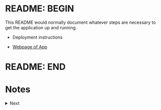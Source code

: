 # README: BEGIN

  This README would normally document whatever steps are necessary to get the
  application up and running.

  * Deployment instructions

  * [Webpage of App](https://all-projects.herokuapp.com/)

# README: END



# Notes

<details><summary>Next</summary>
<p>



## CONFIG MODIFIED
  - production.rb:
  ```ruby
  config.public_file_server.enabled[2lines]
  config.assets.compile
  config.serve_static_assets
  config.force_ssl
  ```

  - application.rb:
  ```ruby
  config.assets.enabled = true
  config.assets.initialize_on_precompile = false
  config.assets.paths << Rails.root.join("app", "assets", "fonts")
  ```

  - /initializers/assets.rb
  ```ruby
  Rails.application.config.assets.precompile = [ Proc.new{ |path| !File.extname(path).in?(%w(.js .css .html .erb .md)) }, /application.(css|js)$/ ]
  Rails.application.config.assets.precompile << Dir.glob(Rails.root.join('app', 'assets', 'thp_projects', '**/*')).grep(/[\W\w]*\.(js|css|png|jpg)$/)
  ```

  - /initializers/figaro.rb
  ```ruby
    # Figaro.require_keys("pusher_app_id", "pusher_key", "pusher_secret")
  ```

## COMMANDS TO RUN
  * rails
  ```bash
  bundle [install|update]
  rails assets:precompile           
  RAILS_ENV=production bundle exec rails assets:precompile
  yes | rm -rf db/migrate/*
  rails db:version (20181206170175 version 1)
  rails db:drop
  rails db:schema:dump
  rails railties:install:migrations
  rails db:schema:load
  rails db:create
  rails db:migrate
  rails db:seeds
  rails db:rollback STEP=3
  ```
  * assets
  ```bash
  rake assets:clobber
  rake assets:clean
  rake tmp:clear
  rake assets:precompile
  ```

  * heroku
  ```bash
  heroku run rake db:version  
  run heroku pg:reset #=> to drop
  run heroku run rails --trace db:schema:load DISABLE_DATABASE_ENVIRONMENT_CHECK=1
  # rake db:schema:load || rake db:structure:load
  run heroku run rails db:migrate
  run heroku run rails db:seed
  ```

  * figaro
  ```bash
  bundle exec figaro help heroku:set
  bundle exec figaro heroku:set -e production
  bundle exec figaro heroku:set -p config/application_fb.yml
  ```

## GEMS USED
  ```ruby
  gem 'font-awesome-sass'           
  gem "bulma-rails"                 
  gem 'bootstrap-sass'    		      

  gem 'sinatra'                     

  gem 'pry'                         
  gem 'json'                        
  gem 'csv'                         
  gem 'gmail'                       

  gem 'rspec'                       

  gem 'sprockets'                   

  gem 'rails-latex'                 

  gem 'geocoder'                     #or gem 'google-maps'
  gem 'paper-pdf-parser'

  gem 'activerecord-diff'           
  gem 'differ'                      

  gem "figaro"			                
  gem "koala"			                   #gem facebook

  gem "google_drive"                
  gem 'watir'                       
  gem 'pry'                	        
  gem 'nokogiri'

  gem 'roo'                         #ajout

  gem 'jquery-rails', '4.3.1'       #uselfull(assets) can't be delete

  gem 'rails', '~> 5.1.4'           # Bundle edge Rails instead: gem 'rails', github: 'rails/rails'
  gem 'pg', '~> 0.18'               # Use postgresql as the database for Active Record
  gem 'puma', '~> 3.7'              # Use Puma as the app server

  gem 'sass-rails', '~> 5.0'        # Use SCSS for stylesheets
  gem 'uglifier', '>= 1.3.0'        # Use Uglifier as compressor for JavaScript assets
  gem 'coffee-rails', '~> 4.2'      # Use CoffeeScript for .coffee assets and views

  gem 'turbolinks', '~> 5'          # Turbolinks makes navigating your web application faster.
  gem 'jbuilder', '~> 2.5'          # Build JSON APIs with ease.
  ```


## ENGINES
  - [je_me_presente](https://github.com/souyahibou/all-projects/tree/master/engines/thp/week/4/day/2/je_me_presente)
  - [movie_maker](https://github.com/souyahibou/all-projects/engines/thp/week/4/day/2/movie_maker)
  - [re_former](https://github.com/souyahibou/all-projects/tree/master/engines/thp/week/4/day/2/re_former)

  - [the_gossip_project](https://github.com/souyahibou/all-projects/tree/master/engines/thp/week/4/day/3/the_gossip_project)
  - [thp_moussaillons (bootstrap)](https://github.com/souyahibou/all-projects/tree/master/engines/thp/week/4/day/3/thp_moussaillons)

  - [base_de_donnees](https://github.com/souyahibou/all-projects/tree/master/engines/thp/week/4/day/4/base_de_donnees)

  - [univers_response (bootstrap-sass)](https://github.com/souyahibou/all-projects/tree/master/engines/thp/week/5/day/2/univers_response)

  - [reservation](https://github.com/souyahibou/all-projects/tree/master/engines/thp/week/5/day/4/courses)
  - [usine](https://github.com/souyahibou/all-projects/tree/master/engines/thp/week/5/day/4/usine)
  - [generate](https://github.com/souyahibou/all-projects/tree/master/engines/thp/week/5/day/4/generate)
  - [courses](https://github.com/souyahibou/all-projects/tree/master/engines/thp/week/5/day/4/courses)

  - [eventbrite](https://github.com/souyahibou/all-projects/tree/master/engines/thp/week/5/day/5/eventbrite)

  - [reservation_vol (faker)](https://github.com/souyahibou/all-projects/tree/master/engines/thp/week/6/day/1/reservation_vol)

  - [devise_demo ("devise", "delayed_job_active_record", ("jquery-turbolinks", "bootstrap-sass", "coffee-rails"))](https://github.com/souyahibou/all-projects/tree/master/engines/thp/week/6/day/2/devise_demo)
  - [home_page ("devise", "delayed_job_active_record", "jquery-turbolinks", "bootstrap-sass", "faker", "bcrypt")](https://github.com/souyahibou/all-projects/tree/master/engines/thp/week/6/day/2/home_page)
  - [twitter_bis (twitter, bootstrap-sass)](https://github.com/souyahibou/all-projects/tree/master/engines/thp/week/6/day/4/twitter_bis)


  - [formulaire_stylay("devise", "devise-i18n", pipeline("sass-rails", "uglifier", "coffee-rails"), "turbolinks")](https://github.com/souyahibou/all-projects/tree/master/engines/thp/week/7/day/2/formulaire_stylay)
  - [email_viewer ("sass-rails", "turbolinks")   ](https://github.com/souyahibou/all-projects/tree/master/engines/thp/week/9/day/3/email_viewer)



```ruby
  42 JeMePresente::Engine    
  42 MovieMaker::Engine   
  42 ReFormer::Engine    

  43 TheGossipProject::Engine    
  43 ThpMoussaillons::Engine     

  44 BaseDeDonnees::Engine     

  52 UniversResponse::Engine     

  54 Reservation::Engine     
  54 Usine::Engine     
  54 Generate::Engine    
  54 Courses::Engine     

  55 Eventbrite::Engine    

  61 ReservationVol::Engine    

  62 DeviseDemo::Engine    
  62 HomePage::Engine    
  64 TwitterBis::Engine    

  72 FormulaireStylay::Engine    
  93 EmailViewer::Engine    
```

## SERVICES
```ruby
TheHackingProject::S2DecouverteRuby::J1InitRuby::ChiffreDeCesar.new.chiffre_de_cesar("test", 27)
TheHackingProject::S2DecouverteRuby::J1InitRuby::CompterLesMots.new.jean_michel_data(corpus, dictionary)
TheHackingProject::S2DecouverteRuby::J1InitRuby::StockPicker.new.trader_du_dimanche([1,14,23,1,4,8,5,12])
TheHackingProject::S2DecouverteRuby::J1InitRuby::SumOfMultiples.new.sum_of_multiples(\*multiples, nbr_begin, nbr_end)

TheHackingProject::S2DecouverteRuby::J2Rspec::P00Hello::Hello.new.run_spec
TheHackingProject::S2DecouverteRuby::J2Rspec::P01Temperature::Temperature.new.run_temperature_spec
TheHackingProject::S2DecouverteRuby::J2Rspec::P02Calculator::Calculator.new.run_spec
TheHackingProject::S2DecouverteRuby::J2Rspec::P03SimonSays::SimonSays.new.run_spec
TheHackingProject::S2DecouverteRuby::J2Rspec::P04PigLatin::PigLatin.new.run_spec
TheHackingProject::S2DecouverteRuby::J2Rspec::P05BookTitles::Book.new.run_spec
TheHackingProject::S2DecouverteRuby::J2Rspec::P06Timer::Timer.new.run_spec

TheHackingProject::S2DecouverteRuby::J4Nokogiri::Projet::Incubateurs.new.incubateurs
TheHackingProject::S2DecouverteRuby::J4Nokogiri::Projet::ObscurTrader.new.obscur_trader
TheHackingProject::S2DecouverteRuby::J4Nokogiri::Projet::RouteMairie.new.perform

TheHackingProject::S2DecouverteRuby::J5Watir::WatirGoogle.new.perform

TheHackingProject::S3RubyIntermediaire::J1Excel::Spreadsheets.new.perform
TheHackingProject::S3RubyIntermediaire::J1Excel::FormatJsonCsv.new.perform

TheHackingProject::S3RubyIntermediaire::J2EnvoiEmails::ProjetTotal.new.perform

TheHackingProject::S3RubyIntermediaire::J3Poo::Hi.run!
TheHackingProject::S3RubyIntermediaire::J3Poo::Monkey.new.perform
TheHackingProject::S3RubyIntermediaire::J3Poo::OrangeTree.new.perform
TheHackingProject::S3RubyIntermediaire::J3Poo::ScrabbleWord.new.perform
TheHackingProject::S3RubyIntermediaire::J3Poo::Superhero.new

TheHackingProject::S3RubyIntermediaire::J4TicTacToe::ProjetTicTacToe.new.perform


SpecialProjects::ColorNames.new.color_by_names
SpecialProjects::FormatContact.new.perform
SpecialProjects::FormatKeysEnv.new.perform
SpecialProjects::ScrapCadremploi.new.perform
SpecialProjects::ScrapCajStage.new.perform
SpecialProjects::ScrapCarrierInfo.new.perform
SpecialProjects::ScrapCdiscount.new.perform
SpecialProjects::ScrapImageHtmlTag.new.perform
SpecialProjects::ScrapJournalDuNet.new.perform
SpecialProjects::ScrapSlackMbr.new.perform
SpecialProjects::ScrapUsineDigital.new.perform


ScrapFbPros.new.perform
ScrapGoogleCal.new.perform
ScrapUrlsPros.new.perform
```
## JOBS

## TASKS
- lib/tasks/scheduler.rake
  Can be used by heroku scheduler:

  ```bash
  bundle exec rake job
  bundle exec rake test
  bundle exec rake service_for_url
  bundle exec rake service_for_ids
  bundle exec rake first_connexion
  ```
## SYSTEM DEPENDENCIES
    1. Rails 5.0.1
    2. LaTeX
    3. PostgreSQL
    4. Watir webdriver
    5. buildpacks on heroku prod
    6. heroku config

## HOW TO RUN APP
    1. bundle install && bundle update
    2. rails assets:preccompile
    3. rails db:create
    4. rails db:migrate
    5. rails db:seed
    6. rails s
    7. Enjoy


## BE CAREFUL BY FILE ADDED IN GIT IGNORE
  ```git
  # Ignore bundler config.
  /.bundle

  # Ignore all logfiles and tempfiles.
  /log/*
  /tmp/*
  !/log/.keep
  !/tmp/.keep

  /node_modules
  /yarn-error.log

  .byebug_history

  #Ignore data generated
  *.csv
  *.xlsx


  # Ignore sensible data use figaro to push into heroku
  /config/application.yml
  /config/application_fb.yml
  /public/assets/pictures
  /app/assets/zizani/*

  #THP

  !/app/services/the_hacking_project
  /app/services/the_hacking_project/*
  !/app/services/the_hacking_project/s2_decouverte_ruby
  !/app/services/the_hacking_project/s2_decouverte_ruby/**/*

  !/app/services/the_hacking_project/s3_ruby_intermediaire
  !/app/services/the_hacking_project/s3_ruby_intermediaire/*
  !/app/services/the_hacking_project/s3_ruby_intermediaire/j3_poo/*
  !/app/services/the_hacking_project/s3_ruby_intermediaire/j4_tic_tac_toe/*


  /app/services/the_hacking_project/s3_ruby_intermediaire/j1_excel/*
  !/app/services/the_hacking_project/s3_ruby_intermediaire/j1_excel/format_json_csv.rb
  !/app/services/the_hacking_project/s3_ruby_intermediaire/j1_excel/spreadsheets.rb

  /app/services/the_hacking_project/s3_ruby_intermediaire/j2_envoi_emails/*
  !/app/services/the_hacking_project/s3_ruby_intermediaire/j2_envoi_emails/projet_total.rb
  ```

## ENVIRONMENT VARIABLES
  ```ruby
    ENV["FACEBOOK_scopes_auths1"]
    ENV["FACEBOOK_scopes_auths2"]
    ENV["FACEBOOK_redirect_uri"]

    ENV["FIRST_USER_TOKEN"]
    ENV["FIRST_APP_TOKEN"]
    ENV["FIRST_APP_ID"]
    ENV["app_id"]
    ENV["app_name"]
    ENV["app_token"]
    ENV["client_id"]
    ENV["client_token"]
    ENV["secret_id"]
    ENV["token"]

    ENV["SPREADSHEET_SCRAPPING_FB_EVENTS"]
    ENV["SPEADSHEET_SCRAPPING_URLS"]
    ENV["SPEADSHEET_LIENS_ET_IDS"]

    ENV["consumer_key"]
    ENV["consumer_secret"]
    ENV["access_token"]
    ENV["access_token_secret"]

    ENV["LOCAL_OR_HEROKU"]

    ENV["GOOGLE_client_id"]
    ENV["GOOGLE_client_secret"]
    ENV["GOOGLE_refresh_token"]
    ENV["GOOGLE_redirect_uri"]

    ENV["FACEBOOK_EMAIL"]
    ENV["FACEBOOK_MDP"]
  ```

## HOW TO ADD NEW PROJECT


#### make interface for each project
    1. with some initial configuration and données d'entrées if needed
    2. with description of project
    3. principal features gems configuration paths associées au project/fichier to ignore
    4. add features to more configure project ex: scrap only 2 page instead of 48(all page) or until stop activate
**************************************************************************************
#### Procédure pour chaque nouveau projet
    1. modify controller => add action or controller action
    2. add ruby code in service folder if needed
    3. add view with same name of the action
    4. define route associated with the view and the action controller
    5. add project on index of projects in home view
    6. complete readme.md for how to use app && what is the app && how app is build && how long taking && ext. config
**************************************************************************************




## DESCRIPTION OF EACH PROJECTS

### Le Projet ScrapImageHtmlTag:   Le 15/07/2018
Ce script permet à partir d'une Url d'un site donnée:
    1. de récupérer les Url des valise HTML img
    2. de les télécharger dans un dossier images crée si non-éxistant
      ```
        def initialize              #contient les entrées/reglages à paramétrer
        def get_html(url)           #récupère le code source HTML de l'URL
        def parse_html(html)        #récupère les information HTML spécifié
        def downloader(url, paths)  #télécharge les images à partir des URL got
        def test_response(resp)     #non utilisé
        def perform                 #éxécution du script
      ```
    3. ajouter le dossier des images au git ignore
    4. Gems/Objects used:  ['net/http' , 'nokogiri']/[Dir, File]

-------------------------------------------------------------------------------------
<!-- ### Le projet ScrapSlackMbr: Le 19/07/2018
* Ce script permet de récupérer les informations et images de tous les membres du slack THP:
1. récupère le pseudo/nom-prénom/statut/identifiant/url_images depuis le jobboard slack THP
2. sauvegarde le résultat en base de données et export dans un fichier de format csv avec une éxécution de Commande bash %x!cmd!

3. ajouter le dossier images_slack au git ignore
4. Gems/Object useed: [Watir PG CSV Net::HTTP]/[Proc Struct File Rails URI Dir]

  def Scrap_members_from_board
  def save_on_database_and_csv_file(tab_membre)
  def downloading_images_members
                        ScrapUrlsPros.set_browser_session
                        ScrapImageHtmlTag.downloader
5. files generated: dossier contenant images_slack et fichier csb mbrs slack.csv
6. a faire gerer les quelque bug de scrap()/faire method initialize avec IOput/parametre app/view/controller pour récupérer des arguments de fct°
```bash
"Completed 500 Internal Server Error in 59168ms
Selenium::WebDriver::Error::StaleElementReferenceError (The element reference of <a class="c-unified_member c-unified_member--large c-unified_member--linked member_preview_link focus-ring" href="/team/U76U5TEVB"> is stale; either the element is no longer attached to the DOM, it is not in the current frame context, or the document has been refreshed):"
to solve with on error resume next
``` -->
-------------------------------------------------------------------------------------
### Le projet CV:   Le ../../2018
Cette configuration permet de generer un pdf à partir d'un fichier latex et de l'afficher:

#### Rails-latex:
  - 1. intaller une distribution latex dans l'OS
  - 2. Gemfile: 	gem 'rails-latex'
  - 3. Configuration:Add to `config\initializers\mime_types.rb`  this=> ```ruby Mime::Type.register "application/pdf", :pdf, ['text/pdf'], ['pdf']```
  - 4. Add in layout:	  `app\views\layouts\application.pdf.erbtex` ex:=> ```ruby <% @latex_config={:parse_runs => 3} %> \n <%= yield %>```
  - 5. Add in action:	`app\controllers\projects_controller.rb`  ex:=> ```ruby render action: 'cv', :layout => 'application'#, formats: [:pdf]```
  - 7. Definir route:       `config\routes.rb` ex:=>  ```ruby get 'projects/cv' => 'projects#cv', as: :cv```
  - 8. Implémenter LaTeX code: `app\views\projects\File.pdf.erb`  ex:=> cv.pdf.erb    
                    ```
                    \documentclass[12pt]{article}
                      \begin{document}
                        Hello world!
                      \end{document}
                    ```
#### To build on Heroku:
  - 9.  Fork or not buildpack: https://github.com/Thermondo/heroku-buildpack-tex
  - 10. add bldpck herokuapp:  heroku buildpacks:add git://github.com/Thermondo/heroku-buildpack-tex.git  or https://github.com/souyahibou/heroku-buildpack-tex
  - 11. create texlive.profile    download original config from repo [unecessary because already exist]
  - 12. create texlive.packages   add from(echo or vim) bash all app latex code packages depedencies ex: moderncv babel textcase
  - 13. create texlive.repository add tex repo ex: ftp://tug.org/historic/systems/texlive/2017/tlnet-final [unecessary if! last year is set]
  - 14. be careful to the extern links.
  - 15. Implement to heroku:    git add .     git commit     git push heroku master
  - 16. Enjoy
  - 00. to test if package are available: run after one build of buildpacks in heroku: heroku run bash then tlmgr install pckgeslist
  - 00. packages used in my project: moderncv babel textcase textpos multirow xargs psnfss tools graphics enumitem etoolbox unicode-math microtype fontspec xcolor pgf lipsum xkeyval greek-fontenc greek-inputenc environ latexmk collection-bibtexextra collection-langgerman collection-xetex collection-fontsrecommended fontawesome ifsym tocloft

-------------------------------------------------------------------------------------
### Le projet program_scrap_carrierinfo:   Le 30/08/2018
 Ce script permet de scrapper toutes les ESN/SSII de francecdu site carrier-info:


-------------------------------------------------------------------------------------
### Le projet program_scrap_usine_digital:   Le 03/09/2018
 Ce script permet de scrapper toutes les starups de france du site usine digitale:


-------------------------------------------------------------------------------------
### Le projet program_scrap_journal_du_net:   Le 03/09/2018
 Ce script permet de scrapper toutes les VCs de france du site journal du net:


















-------------------------------------------------------------------------------------
### Le projet program scrap urls pro:   redigé Le 10/09/2018
 Ce script permet de copier le contenu des sites d'un site, de l'enregistrer(spreadsheet), et comparer(entre 2 copie):

1. **PARAMÈTRE**
    - **Gem** : "googleauth", "watir", "google_drive", 'nokogiri', "koala", "differ"
    - **Buildpacks**: "google chrome", "Selenium chromedriver","Ruby(Bundler)oR"
    - **Class**: "ScrapUrlsPros", "attr_accessor", "Hash", "scan(Regx)", "gsub"
    - **Notes**:
    - **données in/out**: données dans spreadsheets  
    ```ruby
    ENV["SPREADSHEET_SCRAPPING_FB_EVENTS"]
    ENV["SPEADSHEET_SCRAPPING_URLS"]
    ENV["SPEADSHEET_LIENS_ET_IDS"]
    ENV["LOCAL_OR_HEROKU"]
    ENV["GOOGLE_CHROME_BIN"]
    ENV["GOOGLE_client_id"]
    ENV["GOOGLE_client_secret"]
    ENV["GOOGLE_refresh_token"]
    ENV["GOOGLE_redirect_uri"]
    ```
2. **DURÉE**

3. **DESCRIPTION**
    ```ruby
      perform
               tab = [];
               list_urls = get_all_professors_urls
               tab = scrap_links_for_all_webpages(list_urls);
               comp_data_in_SpreadSheet(tab);
               save_from_on_GoogleDrive(tab);
               return tab;
    ```
    - 1. récupération des urls de site à scrapper
    - 2. récupérations des copies de pages de chaque sites
    - 3. compare si les copies sont identique au précédent  enregistrement en base
    - 4. sauvegarde toute les copies des pages en base


4. **METHODES**
    - config
        ```ruby
        set_google_drive_session  #connexion_to_GoogleDrive
        set_browser_session       #exe  new_browser
        set_first_connexion       #activate_first_connexion_GoogleDrive(GgDrv): connexion_to_GoogleDrive("first")
        set_refresh_connexion     #Pour reactiver la connection GgDrv ifnot first time: connexion_to_GoogleDrive("refresh")
        initialize                #set all configurations externes(keys(GoogleDrive)), des nom&&nombre des colonnes

        public
          scrap_links_for_all_webpages    #exe scrap_soft_link or scrap_hard_links and return one tab of hash
          scrap_soft_link(link)           #use nokogiri
          scrap_hard_links()              #use watir
          scrap_justdancewithlife_link(link) #use watir specificly for extact data in googleagenda

          get_all_professors_urls               #recupere les urls a scraper dans un spreadsheets
          comp_data_in_SpreadSheet(table_data)  #test if one scrap has change(new event) and return table_data modified or not if has some change
          save_from_on_GoogleDrive(table_data)  #save tab of hash in spreadsheets(only the new hash(lines(event)) if not first time)

        private
          new_browser                             #configuration de watir en local ou heroku return un navigateur            
          connexion_to_GoogleDrive(type_connex)   #configuration de la connexion à google drive
          column_code_of_hash_keys                #attribution des code colonne pour spreadsheet pour each key
          ```


-------------------------------------------------------------------------------------
### Le projet program scrap fb pro:   redigé Le 10/09/2018
 Ce script permet de recupérer les datas d'events de groupe fb via FB API, de l'enregistrer(spreadsheet), et comparer(entre 2 requete):

1. **PARAMÈTRE**
    - **Gem** : "Koala", "ActiveRecord", "FBGraph"
    - **Buildpacks**: 0
    - **Class**: "ScrapUrlsPros", "ScrapFbPros", "attr_accessor", "Hash", Time
    - **Notes**:
    - **données in/out**:
    - **fields_of_events**:   data expected on the fb request
    - **database_of_events**: un model Evenement
    ```ruby
    ENV["token"]
    ENV["SPEADSHEET_LIENS_ET_IDS"]
    [ ENV["FIRST_APP_ID"],   ENV["FACEBOOK_redirect_uri"], ENV["FACEBOOK_scopes_auths2"]
      ENV["FACEBOOK_EMAIL"], ENV["FACEBOOK_MDP"],          ENV["FACEBOOK_redirect_uri"]   ]
    ```
2. **DURÉE**

3. **DESCRIPTION**
    ```ruby
    perform
        groups = get_all_facebook_groups                                #get all group ids
        scrap_events_facebook_groups(groups, @database_of_events)       #extraction data request & save
        compare_datas_in_database(@database_of_events)                  #edit/update the events status
        @tab                                                            #allow to print the database
    ```

4. **METHODES**
    - config
        ```bash
        rails generate model Evenement  event_id    event_name      event_start_time      event_end_time      event_description      event_place_id      event_place_name      event_place_location_data      change      event_place_city      event_place_country      event_place_latitude      event_place_longitude      event_place_street      event_place_zip      event_event_times_data      event_owner_name      event_photos_images      last_date      groupe_id    origin_base  event_owner_id    changements origin_base:string:index
        ```
    - add into model:
        ```ruby
            require 'active_record/diff'
            class Evenement < ApplicationRecord
                include ActiveRecord::Diff
                validates_uniqueness_of :event_id, scope: [:origin_base]
            end
        ```
        ```ruby
          initialize                #set all config externes(keys(Fbgraphtoken),database), des nom&&nombre champs,msgs

          public
              get_all_facebook_groups
              compare_datas_in_database
              scrap_events_facebook_groups
              perform               #modified or not if has some change
          private
              #`get_access_token    #connec fb from browser to get token by uri generated, temp save in ENV var`      
          ```


-------------------------------------------------------------------------------------
### Le projet program scrap google pro:   redigé Le 10/09/2018
* Ce script permet de recupérer les datas d'events de calendrier google, make clean, de l'enregistrer(en base)

1. **PARAMÈTRE**
    - **Gem** : "Koala", "ActiveRecord", "FBGraph", "Geocoder"
    - **Buildpacks**: 0
    - **Class**: "ScrapUrlsPros", "Proc", "Sleep", "Hash", Date, Struct, Time
    - **Notes**:
    - **données in/out**:
    - **database_model**: un model EvenementGoogle

2. **DURÉE**

3. **DESCRIPTION**
    - perform
        ```ruby
        groups = get_all_facebook_groups                                #get all group ids
        scrap_events_facebook_groups(groups, @database_of_events)       #extraction data request & save
        compare_datas_in_database(@database_of_events)                  #edit/update the events status
        @tab                                                            #allow to print the database
        ```
4. **METHODES**
    - config
        `rails generate model EvenementGoogle site heure titre date lieu map description`

        ```ruby
        public
            get_google_links
            scrap_google_calendar links
            scrap_events_facebook_groups
            save_in_database(@database_model)
            @all_events
            data_enrichment
        ```








----------------------------------------------------------------------------------------
## HARD CONFIRUGATION USES FOR THIS THIS BIG PROJECT "ALL-PROJECTS"
### To complete push on heroku:			
* 1. install Yarn
* 2. set/add in config\application.rb => config.assets.initialize_on_precompile = false
* 3. run command : RAILS_ENV=production bundle exec rake assets:precompile
* 4. git commit -a -m "msg"
* 5. git push heroku master
* 6. heroku open

..............................................................................
### configuration of heroku Tex buildpacks
 (see ressources, packages and dependencies)

+ ftp://tug.org/historic/systems/texlive/2017/tlnet-final/archive/
+ https://www.ctan.org/pkg/
+ https://www.tug.org/pipermail/tex-live/2012-August.txt
+ http://distrib-coffee.ipsl.jussieu.fr/pub/mirrors/ctan/systems/texlive/tlnet/tlpkg/texlive.tlpdb   list of pckges collections
+ https://devcenter.heroku.com/articles/dynos

..............................................................................
### configuration of heroku: Procfile
 the file is only needed if your run heroku localy otherwise heroku generate this file automatically if not exit with a maj and sans ext.
_Delete or implement this file, do not leave this file empty_
- 1. Procfile in root directory: ex:=> web: bundle exec puma -t 5:5 -p ${PORT:-3000} -e ${RACK_ENV:-development}
- 2. Rails s -e production

..............................................................................
### configuration of heroku watir buildpacks
  (need of google chrome, selenium driver [and ruby(bundler)])

+ https://github.com/souyahibou/heroku-buildpack-google-chrome
+ https://github.com/souyahibou/heroku-buildpack-chromedriver
+ https://github.com/souyahibou/heroku-buildpack-ruby



..............................................................................
### configuration of facebook program
#### Démarche pour récupérer les événements sur facebook:
* étape n°0 :avoir les variable d'environnement définies
* étape n°1 :récupérer/Avoir un token valide:                     ScrapFbPros.new.get_token(ou par un autre moyen possible)
* étape n°2 :créer une table de BDD suivant le modèle Evenement   rails db:create
* étape n°3 :Lancer le programme principal:                       ScrapFbPros.new.perform


#### pour récupérer un token via ScrapFbPros.new.get_token:
  ```ruby
  1 mettre ses identifiant Facebook
              ENV["FACEBOOK_EMAIL"]
              ENV["FACEBOOK_MDP"]
  2 copié le nouveau token et remplacer l'ancien token de la variable environnement ENV["token"] par le nouveau token récupéré. Ce token est valide pendant 6mois.
              2 bis possibilité d'utiliser le token disponible via l'interface API graph facebook, celui-ci est valide pendant 1 heure.'
  ```





----------------------------------------------------------------------------------------
##	MEMO FOR SOME TOOLS AND APPLICATIONS

* HEROKU
  - Basics:
    ```bash
    heroku create
    git push heroku master
    heroku open
    ```
  - See the logs:
    ```bash
    heroku logs
    heroku logs -n 200                              display nbr lines
    heroku logs --tail                              logs in real time
    heroku logs --dyno (router|web|worker)          to filter
    heroku logs --source app                        to filter

    heroku ps[:scale web=1]                         to see/set procfile
    ```
  - Run the app locally:
    ```
    which psql                                      check if postgresql is installed
    bundle install
    bundle exec rake db:create db:migrate
    [npm install]                                   seems useless
    touch Procfile
    echo "web: bundle exec puma -t 5:5 -p ${PORT:-3000} -e ${RACK_ENV:-development}" >> Profile
    heroku local web
    Open http://localhost:5000
      then other times
        bundle install
        heroku local
        Open http://localhost:5000
    heroku addons:create
    heroku addons
    heroku addons:open
    ```
  - Consoles:
    ```bash
    heroku run rails console
    heroku run bash

    heroku config
    heroku config:set VAR=val

    heroku run rake db:migrate          to connect to the database
    heroku pg
    heroku pg:psql
    ```


* AJAX
    - https://launchschool.com/blog/the-detailed-guide-on-how-ajax-works-with-ruby-on-rails
    - https://medium.com/backticks-tildes/unobtrusive-javascript-in-rails-c37fc757d8b1






----------------------------------------------------------------------------------------
##	SOME CONFIGURATIONS AND NOTES USEFUL FOR WINDOWS SUBSYSTEM LINUX

* Linux subsystem Configuation:
  - https://www.mirrorcommunications.com/blog/how-to-install-ruby-on-rails-on-windows-10-with-postgresql
	- https://medium.com/@colinrubbert/installing-ruby-on-rails-in-windows-10-w-bash-postgresql-e48e55954fbf

* Setting Up Ruby
	- Installing the Ruby Dependencies:
		- sudo apt-get update
		- sudo apt-get install git-core curl zlib1g-dev build-essential libssl-dev libreadline-dev libyaml-dev libsqlite3-dev sqlite3 libxml2-dev libxslt1-dev libcurl4-openssl-dev python-software-properties libffi-dev

	- Install Ruby using rbenv:
		- cd
		- git clone https://github.com/rbenv/rbenv.git ~/.rbenv
		- echo 'export PATH="$HOME/.rbenv/bin:$PATH"' >> ~/.bashrc
		- echo 'eval "$(rbenv init -)"' >> ~/.bashrc
		- exec $SHELL

		- git clone https://github.com/rbenv/ruby-build.git ~/.rbenv/plugins/ruby-build
		- echo 'export PATH="$HOME/.rbenv/plugins/ruby-build/bin:$PATH"' >> ~/.bashrc
		- exec $SHELL

		- rbenv install 2.5.1
		- rbenv global 2.5.1
		- ruby -v

	- Installing Bundler:
		- gem install bundler

	- Configuring Git:

	- Setting up and installing Rails
		- First install NodeJS:
		- Now install Rails(rbenv):
			- gem install rails -v 5.2.0
			- rbenv rehash

	- Setting Up PostgreSQL:			sudo apt-get install libpq-dev

	- Note..:
		- you can run chmod +t -R ~/.bundle and that should fix the permissions errors and let you finish the bundle install for your Rails app.
		- config database.yml pg for each new app

* Heroku
	- to install
		- curl https://cli-assets.heroku.com/install-ubuntu.sh | sh
		- heroku --version
		- heroku login

	- to unistall
		- rm /usr/local/bin/heroku
		- rm -rf /usr/local/lib/heroku /usr/local/heroku
		- rm -rf ~/.local/share/heroku ~/.cache/heroku

* Other config
  - to set automatic opening of a link from linux bash
    - [export BROWSER='/mnt/c/Program Files (x86)/Opera/launcher.exe']    in linux subsytem
    - [echo "export BROWSER='/mnt/c/Program Files (x86)/Opera/launcher.exe'" >> ~/.bashrc] semems useless




----------------------------------------------------------------------------------------------------------
## Tuto: How to load an html svg css or any other file

1. a). rename the file: logo.svg to => \_logo.html.erb              b). use under main html view: ```ruby <%= render :partial => 'path/logo' %>```
2. a). see below ↓ [inner controller]						                    b). use under main html view: ```ruby <%= svg 'logo' %>```
      ```ruby
      def svg(name)
        file_path = "#{Rails.root}/app/assets/images/#{name}.svg"   #or another path
      	return File.read(file_path).html_safe if File.exists?(file_path)
      	'(not found)'
      end
      ```





------------------------------------------------------------------------------------------------------------
## Congigution Nom de domaine OVH HEROKU

* Configuration Redirection de nom de domaine

https://jibai31.wordpress.com/2015/01/29/host-your-ovh-domain-on-heroku-dns-config/

1. Set your A record to one of Heroku’s IPs
    - nslookup yourappname.herokuapp.com
    - Now in OVH, add an A record for your root domain (example.com) pointing to this IP:	example.com | A | 54.243.167.174
    - On Heroku, don’t forget to declare your root domain:	$ heroku domains:add example.com

2. Declare an app subdomain
    - Now add a CNAME record for app subdomain, pointing to your Heroku app (mind the final dot):	app.example.com | CNAME | yourappname.herokuapp.com.
    - And don’t forget to declare the subdomain on Heroku:	 $ heroku domains:add app.example.com

3. Change your www subdomain to be an alias of app subdomain
    - Now make sure your www CNAME points to the app subdomain:	www.example.com | CNAME | app.example.com.
    - And don’t forget to declare the subdomain on Heroku:	 $ heroku domains:add www.example.com

4. Config allproject: force an application to use SSL/TLS
    - uncomment  config.force_ssl = true  in config/environments/production.rb   to have SSL in ovh

5. Infos
    - un CNAME sur un root est "interdit"
    - OVH n'assure pas de SSL sur les redirections
    - Empoisonnement du cache DNS => dnssec(solve)




































----------------------------------------------------------------------------------------
----------------------------------------------------------------------------------------
----------------------------------------------------------------------------------------
## USELESS CAN BE DELETED


### Comments of each projects

#### Various Projects

1. used for some rendering tests
2. useless script getting data from some website
    - **using**: googleauth, watir, nokogiri, differ, Regex, ruby(hash, array, ENV, ... )+++
    - **must**:(watir webdriver setled, browser, model)		
    ~~partiel~~
3. useless script getting data from some google calendar well-structured
    - **using**:  ActiveRecord, Geocoder, ruby(Proc, Sleep, Hash, Date, Struct, Time)
    - **must**:(model created)
    ~~partiel~~
4. useless script getting data from Facebook API  
    - **using**: Koala, ActiveRecord, Hash, Time
    - **must**:(API connection, model created)
      ~~partiel~~
5. useless script parsing data from pdf catalog
    - **using**: gem (pdf-reader, PG(dynamicly)), ruby(File, struct)
    - **must**:(PG connection)
    ~~partiel~~
6. 1srt script: useless 2 scripts getting data from Cdiscount website
    - **using**: Nokogiri, CSV, ruby(Array of Hashs)
    - **must**: (CSV file for save)
    ~~partiel~~ (script works well)
7. conversion tableau csv/excel into contact VCF
    - **using**: Roo, Ruby(File)
    - **must**:(fichier source, Fichier final)
    ~~partiel~~
8. conversion variable ENV inner application.yml into in inline format for heroku
    - **using**: ruby(Regex, File)
    - **must**:(fichier source, Fichier final)
~~partiel~~
9. Complete App: Litle Calculator
    - **using**: template(css/js/html) /without layout
    - **must**:
    complete:
10. script getting data form multipage website
    - **using**: Nokogiri, CSV
    - **must**:(final file)
    ~~partiel~~(works locally, not display in prod)
11. Page displaying a Map of the World
    - **using**: Google Map API, html, js
    - **must**: API_key, JQuery
    complete
12. Page display pdf CV by direct live complitaion in latex
    - **using**: gem 'rails-latex'
    - **must**: (buildpack-tex(heroku)/latex installed, config textlive.profile)
    complete
13. Page displaying color classed(by names/groups)
    - **using**: ruby(hasches, regex)
    complete
14. useless script getting all images from a website
    - **using**: Nokogiri, net/http, ruby(Dir, File, URI)
    - **must**: config initialize(xpath, filtre, dossier, url_com, url)
    partial
15. useless script for getting data from slack
    - **using** watir, PG, CSV, Net:HTTP, ruby(Proc, Struct, File, Rails, URI, Dir)
    - **must**: database, file final, directory destination
    partial
16. script getting data from pages of website
    - **using**: Nokogiri, URI, CSV, File, ruby(Regex)
    - **must**:(final save file)
    partial: works locally(build a view)

17. script getting data from pages of website
    - **using**: Nokogiri, URI, CSV, ruby(Regex, File, Exception Handling)
    spécial: fonction decode encrypted email
    - **must**:(final save file)
    partial: works locally(build a view)

18.list of all main html compenents and properties
    - **using**: html

## Thp Projects

Number (week,day)| Description | Tools Used  | Other infos   | See
------------     | ---------- | ------------ | --------------|--------------
01               |                           | ------------- | --------------| [see](../#)
02               |                           | ------------- | --------------| [see](../../tree/master/app/assets/the_hacking_project/W1D2)
03               |                           | ------------- | --------------| [see](../../tree/master/app/assets/the_hacking_project/W1D3)
04               |                           | ------------- | --------------| [see](../../tree/master/app/assets/the_hacking_project/W1D4)
05               |                           | ------------- | --------------|
------------     |---------------------------| ------------- | --------------|
06               | 4 Ruby Script             | ------------- | --------------| [see06]
07               | 7 Ruby Script && tests    | ------------- | --------------| [see07]
08               |                           | ------------- | --------------|
09               | 3 Ruby Scrapping Scripts  | ------------- | --------------| [see09]
10               | 1 Ruby Automation Script  | ------------- | (p)           | [see10]
------------     |---------------------------| ------------- | --------------|
11               | 2 Back-end Scripts       | 1 -manipulation json format   2-Manipulation API Google_drive(gem)/Spreadsheets	       |  (p) |	[see11]
12               | 1 Ruby Script to send emails  |  gem(gmail Google_drive Nokogiri), ruby(Dir, File, CSV, Exception) ScrapUrlsPros  |  (p) | [see12]
13               | 5 Ruby Scripts 			    |  RSpec, Sinatra, %x!!(bash command), File, Opera	                                      | --- |	[see13]
14               | 1 Ruby POO program       |  Using RSpec,rubyPOO(File)++                                                            | (p) | [see14]
15               |                          | ------------- | -------------- |
------------     |--------------------------| ------------- | -------------- |
16               |                          | ------------- | -------------- |
17               | 3 Basic Rails Apps 		  |  Engine, Database, MVC | ----- | [see](../../tree/master/engines/thp/week/4/day/2)
18               | 2 Basic Rails Apps		    |  Engine, Database, boostraps, partial view, scaffold, model validation     | --------------| [see18]
19               | 1 Basic Rails Apps 		  |  Engine, Database, Scaffold   | --------------| [see](../../tree/master/engines/thp/week/4/day/2)
20               |                          | ------------- | --------------| --------------
------------     |--------------------------| ------------- | --------------
21               | Basic authentification Rails App | Engine, Database, boostraps	      |	partial(works /univers_response_engine/sessions/new) | [see21]
22               | same as S5J1 (21)        | --------------| --------------
23               |
24               | 4 Basic Rails Apps 		  | Engine, Activerecord DB       | --------------| [see](../../tree/master/engines/thp/week/5/day/4)
25               | 1 Rails Apps 		        | Engine, Activerecord DB relations | ----------| [see](../../tree/master/engines/thp/week/5/day/5/eventbrite)
------------     |--------------------------| ------------- | --------------
26               | 1 Rails Apps			        | Engine, Activerecord DB       | --------------| [see](../../tree/master/engines/thp/week/6/day/1/reservation_vol)
27               | 2 Rails Apps			        | Engine, Devise ,Activerecord DB,bootstrap, pipeline assets(gems) | works | [see27]
28               |                          | ------------- | --------------
29               | 1 Ruby Script, 1 RoR App	| Engine, gem(twitter, bootstraps) | must:API_keys (p) 95%	| [see](../../tree/master/engines/thp/week/6/day/4)
30               |                          | ------------- | --------------
------------     |--------------------------| ------------- | --------------
31               | Youtube Page	remade      | template(HTML/CSS)		        |	Works:50%| [see](../../tree/master/engines/thp/week/7/day/1/youtube)
32               | 1 RoR app		            | Activerecords DB,gem(pipeline tubolinks) | works | [see](../../tree/master/engines/thp/week/7/day/2/formulaire_stylay)
33               | Remaking an Webpage	    | template(HTML) 			          | Works:25%| [see](../../tree/master/engines/thp/week/7/day/3/new_york_times)
34               | Remaking 3 Webpages	    | template(HTML/CSS/JS)         |	Works:13%| [see](../../tree/master/engines/thp/week/7/day/4/landing_pages)
35               |                          | ------------- | --------------
------------     |--------------------------| ------------- | --------------
36               |                          | ------------- | --------------
37               |                          | ------------- | --------------
38               | 3 interactive page	      |  Template(HTML/CSS/JS), JS 	  | Works:35%| [see](../../tree/master/engines/thp/week/8/day/3)
39               | 1 interactive webpage 	  |  Template(HTML/CSS/SVG), JS(Jquery)| Works:90%| [see](../../tree/master/app/views/projects/thp/week/8/day/4)
40               |                          | ------------- | --------------
------------     |--------------------------| ------------- | --------------
41               |                          | ------------- | --------------
42               | A map of the world		    |  Template(HTML), google_map API, Jquery  | --- | [see](../../tree/master/engines/thp/week/9/day/2)
43               | A mail manager 			    |  Engine, database, gem(sass-rails,turbolinks),AJAX | works| [see](../../tree/master/engines/thp/week/9/day/3/email_viewer)
44               |                          | ------------- | --------------
45               |                          | ------------- | --------------

[see06]: ../../tree/master/app/services/the_hacking_project/s2_decouverte_ruby/j1_init_ruby
[see07]: ../../tree/master/app/services/the_hacking_project/s2_decouverte_ruby/j2_rspec
[see09]: ../../tree/master/app/services/the_hacking_project/s2_decouverte_ruby/j4_nokogiri
[see10]: ../../tree/master/app/services/the_hacking_project/s2_decouverte_ruby/j5_watir
[see11]: ../../tree/master/app/services/the_hacking_project/s3_ruby_intermediaire/j1_excel
[see12]: ../../tree/master/app/services/the_hacking_project/s3_ruby_intermediaire/j2_envoi_emails
[see13]: ../../tree/master/app/services/the_hacking_project/s3_ruby_intermediaire/j3_poo
[see14]: ../../tree/master/app/services/the_hacking_project/s3_ruby_intermediaire/j4_tic_tac_toe
[see18]: ../../tree/master/engines/thp/week/4/day/3
[see21]: ../../tree/master/engines/thp/week/5/day/1
[see27]: ../../tree/master/engines/thp/week/6/day/2



</p>
</details>
